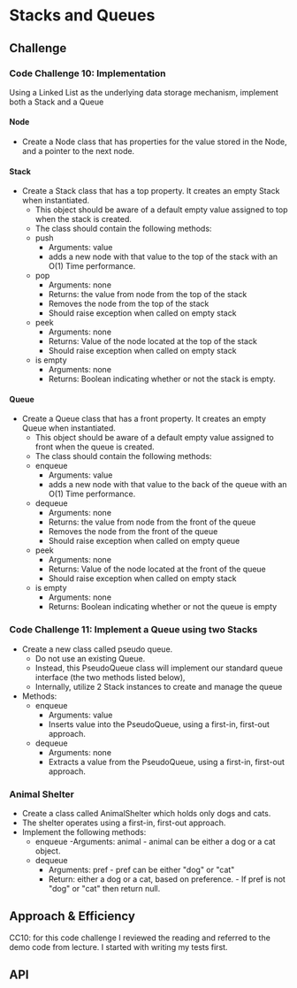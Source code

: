 # Stacks and Queues
<!-- Short summary or background information -->

## Challenge

### Code Challenge 10: Implementation

Using a Linked List as the underlying data storage mechanism, implement both a Stack and a Queue

#### Node

- Create a Node class that has properties for the value stored in the Node, and a pointer to the next node.

#### Stack

- Create a Stack class that has a top property. It creates an empty Stack when instantiated.
  - This object should be aware of a default empty value assigned to top when the stack is created.
  - The class should contain the following methods:
  - push
    - Arguments: value
    - adds a new node with that value to the top of the stack with an O(1) Time performance.
  - pop
    - Arguments: none
    - Returns: the value from node from the top of the stack
    - Removes the node from the top of the stack
    - Should raise exception when called on empty stack
  - peek
    - Arguments: none
    - Returns: Value of the node located at the top of the stack
    - Should raise exception when called on empty stack
  - is empty
    - Arguments: none
    - Returns: Boolean indicating whether or not the stack is empty.

#### Queue

- Create a Queue class that has a front property. It creates an empty Queue when instantiated.
  - This object should be aware of a default empty value assigned to front when the queue is created.
  - The class should contain the following methods:
  - enqueue
    - Arguments: value
    - adds a new node with that value to the back of the queue with an O(1) Time performance.
  - dequeue
    - Arguments: none
    - Returns: the value from node from the front of the queue
    - Removes the node from the front of the queue
    - Should raise exception when called on empty queue
  - peek
    - Arguments: none
    - Returns: Value of the node located at the front of the queue
    - Should raise exception when called on empty stack
  - is empty
    - Arguments: none
    - Returns: Boolean indicating whether or not the queue is empty

### Code Challenge 11: Implement a Queue using two Stacks

- Create a new class called pseudo queue.
  - Do not use an existing Queue.
  - Instead, this PseudoQueue class will implement our standard queue interface (the two methods listed below),
  - Internally, utilize 2 Stack instances to create and manage the queue
- Methods:
  - enqueue
    - Arguments: value
    - Inserts value into the PseudoQueue, using a first-in, first-out approach.
  - dequeue
    - Arguments: none
    - Extracts a value from the PseudoQueue, using a first-in, first-out approach.

### Animal Shelter

- Create a class called AnimalShelter which holds only dogs and cats.
- The shelter operates using a first-in, first-out approach.
- Implement the following methods:
  - enqueue
    -Arguments: animal - animal can be either a dog or a cat object.
  - dequeue
    - Arguments: pref - pref can be either "dog" or "cat"
    - Return: either a dog or a cat, based on preference. - If pref is not "dog" or "cat" then return null.

## Approach & Efficiency

CC10: for this code challenge I reviewed the reading and referred to the demo code from lecture. I started with writing my tests first.

## API
<!-- Description of each method publicly available to your Stack and Queue-->
